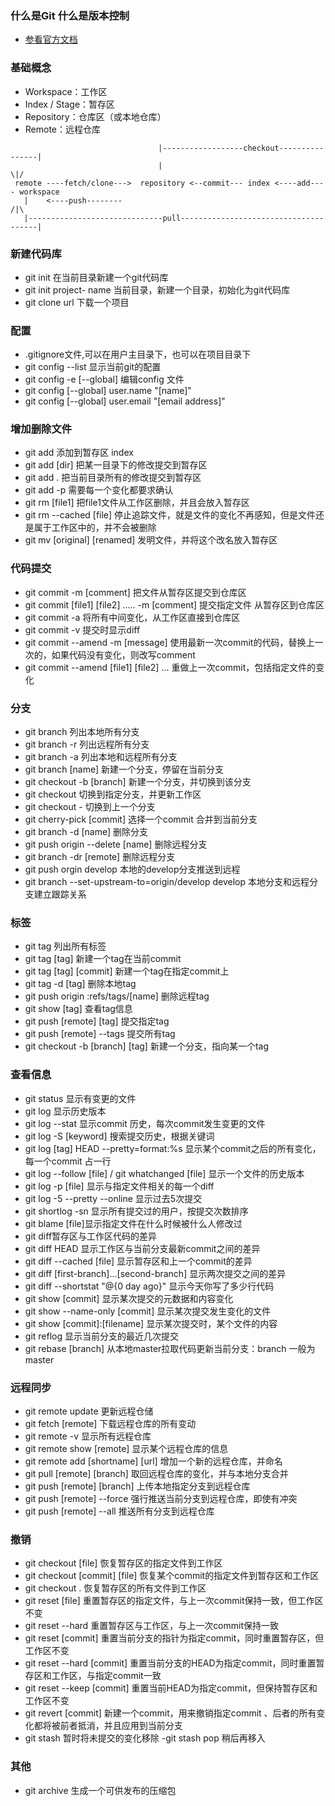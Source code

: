 ### 什么是Git  什么是版本控制
- [参看官方文档](https://git-scm.com/book/zh/v2/%E8%B5%B7%E6%AD%A5-%E5%85%B3%E4%BA%8E%E7%89%88%E6%9C%AC%E6%8E%A7%E5%88%B6)
### 基础概念
- Workspace：工作区
- Index / Stage：暂存区
- Repository：仓库区（或本地仓库）
- Remote：远程仓库
```text
                                 |------------------checkout----------------|
                                 |                                         \|/
 remote ----fetch/clone--->  repository <--commit--- index <----add---- workspace
   |    <----push--------                                                  /|\
   |------------------------------pull--------------------------------------|
```

### 新建代码库
- git init 在当前目录新建一个git代码库
- git init project- name 当前目录，新建一个目录，初始化为git代码库
- git clone url 下载一个项目

### 配置
- .gitignore文件,可以在用户主目录下，也可以在项目目录下
- git config --list 显示当前git的配置
- git config -e [--global] 编辑config 文件
- git config [--global] user.name "[name]"
- git config [--global] user.email "[email address]"

### 增加删除文件
- git add 添加到暂存区 index
- git add [dir] 把某一目录下的修改提交到暂存区
- git add . 把当前目录所有的修改提交到暂存区
- git add -p 需要每一个变化都要求确认
- git rm [file1] 把file1文件从工作区删除，并且会放入暂存区
- git rm --cached [file] 停止追踪文件，就是文件的变化不再感知，但是文件还是属于工作区中的，并不会被删除
- git mv [original] [renamed]  发明文件，并将这个改名放入暂存区

### 代码提交 
- git commit -m [comment] 把文件从暂存区提交到仓库区
- git commit [file1] [file2] ..... -m [comment] 提交指定文件 从暂存区到仓库区
- git commit -a 将所有中间变化，从工作区直接到仓库区
- git commit -v  提交时显示diff
- git commit --amend -m [message] 使用最新一次commit的代码，替换上一次的，如果代码没有变化，则改写comment
- git commit --amend [file1] [file2] ... 重做上一次commit，包括指定文件的变化

### 分支
- git branch 列出本地所有分支
- git branch -r 列出远程所有分支
- git branch -a 列出本地和远程所有分支
- git branch [name] 新建一个分支，停留在当前分支
- git checkout -b [branch] 新建一个分支，并切换到该分支
- git checkout 切换到指定分支，并更新工作区
- git checkout - 切换到上一个分支
- git cherry-pick [commit] 选择一个commit 合并到当前分支
- git branch -d [name] 删除分支
- git push origin --delete [name] 删除远程分支
- git  branch -dr [remote] 删除远程分支
- git push orgin develop 本地的develop分支推送到远程
- git branch --set-upstream-to=origin/develop develop 本地分支和远程分支建立跟踪关系

### 标签
- git tag 列出所有标签
- git tag [tag] 新建一个tag在当前commit
- git tag [tag] [commit] 新建一个tag在指定commit上
- git tag -d [tag] 删除本地tag
- git push origin :refs/tags/[name] 删除远程tag
- git show [tag] 查看tag信息
- git push [remote] [tag] 提交指定tag
- git push [remote]  --tags 提交所有tag
- git checkout -b [branch] [tag] 新建一个分支，指向某一个tag

### 查看信息
- git status 显示有变更的文件
- git log 显示历史版本
- git log --stat 显示commit 历史，每次commit发生变更的文件
- git log -S [keyword] 搜索提交历史，根据关键词
- git log [tag] HEAD --pretty=format:%s 显示某个commit之后的所有变化，每一个commit 占一行
- git log --follow [file]  / git whatchanged [file] 显示一个文件的历史版本
- git log -p [file] 显示与指定文件相关的每一个diff
- git log -5 --pretty --online 显示过去5次提交
- git shortlog -sn 显示所有提交过的用户，按提交次数排序
- git blame [file]显示指定文件在什么时候被什么人修改过
- git diff暂存区与工作区代码的差异
- git diff HEAD 显示工作区与当前分支最新commit之间的差异
- git diff --cached [file]  显示暂存区和上一个commit的差异
- git diff [first-branch]...[second-branch]  显示两次提交之间的差异
- git diff --shortstat "@{0 day ago}"  显示今天你写了多少行代码
- git show [commit]  显示某次提交的元数据和内容变化
- git show --name-only [commit] 显示某次提交发生变化的文件
- git show [commit]:[filename]  显示某次提交时，某个文件的内容
- git reflog  显示当前分支的最近几次提交 
- git rebase [branch]  从本地master拉取代码更新当前分支：branch 一般为master


### 远程同步
- git remote update 更新远程仓储
- git fetch [remote] 下载远程仓库的所有变动
- git remote -v 显示所有远程仓库
- git remote show [remote] 显示某个远程仓库的信息
- git remote add [shortname] [url] 增加一个新的远程仓库，并命名
- git pull [remote] [branch] 取回远程仓库的变化，并与本地分支合并
- git push [remote] [branch] 上传本地指定分支到远程仓库
- git push [remote] --force 强行推送当前分支到远程仓库，即使有冲突
- git push [remote] --all  推送所有分支到远程仓库

### 撤销
- git checkout [file] 恢复暂存区的指定文件到工作区
- git checkout [commit] [file] 恢复某个commit的指定文件到暂存区和工作区
- git checkout .  恢复暂存区的所有文件到工作区
- git reset [file]  重置暂存区的指定文件，与上一次commit保持一致，但工作区不变
- git reset --hard  重置暂存区与工作区，与上一次commit保持一致
- git reset [commit] 重置当前分支的指针为指定commit，同时重置暂存区，但工作区不变
- git reset --hard [commit]  重置当前分支的HEAD为指定commit，同时重置暂存区和工作区，与指定commit一致
- git reset --keep [commit]  重置当前HEAD为指定commit，但保持暂存区和工作区不变
- git revert [commit]  新建一个commit，用来撤销指定commit 、后者的所有变化都将被前者抵消，并且应用到当前分支
- git stash  暂时将未提交的变化移除
-git stash pop  稍后再移入

### 其他
- git archive 生成一个可供发布的压缩包






























